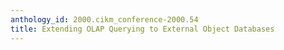 ```yaml
---
anthology_id: 2000.cikm_conference-2000.54
title: Extending OLAP Querying to External Object Databases
---
```

